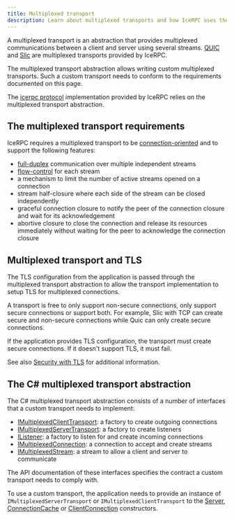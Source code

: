 ```yaml
---
title: Multiplexed transport
description: Learn about multiplexed transports and how IceRPC uses them.
---
```


A multiplexed transport is an abstraction that provides multiplexed communications between a client and server using
several streams. [QUIC] and [Slic] are multiplexed transports provided by IceRPC.

The multiplexed transport abstraction allows writing custom multiplexed transports. Such a custom transport needs to
conform to the requirements documented on this page.

The [icerpc protocol][icerpc-protocol] implementation provided by IceRPC relies on the multiplexed transport
abstraction.

## The multiplexed transport requirements

IceRPC requires a multiplexed transport to be [connection-oriented] and to support the following features:

- [full-duplex] communication over multiple independent streams
- [flow-control] for each stream
- a mechanism to limit the number of active streams opened on a connection
- stream half-closure where each side of the stream can be closed independently
- graceful connection closure to notify the peer of the connection closure and wait for its acknowledgement
- abortive closure to close the connection and release its resources immediately without waiting for the peer to
  acknowledge the connection closure

## Multiplexed transport and TLS

The TLS configuration from the application is passed through the multiplexed transport abstraction to allow the
transport implementation to setup TLS for multiplexed connections.

A transport is free to only support non-secure connections, only support secure connections or support both. For
example, Slic with TCP can create secure and non-secure connections while Quic can only create secure connections.

If the application provides TLS configuration, the transport must create secure connections. If it doesn't support TLS,
it must fail.

See also [Security with TLS][security-with-tls] for additional information.

## The C# multiplexed transport abstraction

The C# multiplexed transport abstraction consists of a number of interfaces that a custom transport needs to
implement:

- [IMultiplexedClientTransport]: a factory to create outgoing connections
- [IMultiplexedServerTransport]: a factory to create listeners
- [IListener<IMultiplexedConnection>]: a factory to listen for and create incoming connections
- [IMultiplexedConnection]: a connection to accept and create streams
- [IMultiplexedStream]: a stream to allow a client and server to communicate

The API documentation of these interfaces specifies the contract a custom transport needs to comply with.

To use a custom transport, the application needs to provide an instance of `IMultiplexedServerTransport` or
`IMultiplexedClientTransport` to the [Server], [ConnectionCache] or [ClientConnection] constructors.

[Slic]: slic-transport/overview
[icerpc-protocol]: protocols-and-transports/icerpc-multiplexed-transports
[security-with-tls]: connection/security-with-tls

[QUIC]: https://www.rfc-editor.org/rfc/rfc9000.html
[connection-oriented]: https://en.wikipedia.org/wiki/Connection-oriented_communication
[full-duplex]: https://en.wikipedia.org/wiki/Duplex_(telecommunications)#Full_duplex
[flow-control]: https://en.wikipedia.org/wiki/Flow_control_(data)

[IMultiplexedClientTransport]: csharp:IceRpc.Transports.IMultiplexedClientTransport
[IMultiplexedServerTransport]: csharp:IceRpc.Transports.IMultiplexedServerTransport
[IListener<IMultiplexedConnection>]: csharp:IceRpc.Transports.IListener-1
[IMultiplexedConnection]: csharp:IceRpc.Transports.IMultiplexedConnection
[IMultiplexedStream]: csharp:IceRpc.Transports.IMultiplexedStream
[Server]: csharp:IceRpc.Server
[ConnectionCache]: csharp:IceRpc.ConnectionCache
[ClientConnection]: csharp:IceRpc.ClientConnection
